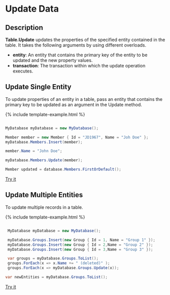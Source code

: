 # Update Data

## Description

**Table.Update** updates the properties of the specified entity contained in the table. It takes the following arguments by using different overloads.

 - **entity**: An entity that contains the primary key of the entity to be updated and the new property values.
 - **transaction**: The transaction within which the update operation executes.

## Update Single Entity

To update properties of an entity in a table, pass an entity that contains the primary key to be updated as an argument in the Update method.

{% include template-example.html %} 
```csharp

MyDatabase myDatabase = new MyDatabase();

Member member = new Member { Id = "JD1967", Name = "Joh Doe" };
myDatabase.Members.Insert(member);

member.Name = "John Doe";

myDatabase.Members.Update(member);

Member updated = database.Members.FirstOrDefault();

```
[Try it](https://dotnetfiddle.net/PVU58y)

## Update Multiple Entities

To update multiple records in a table.

{% include template-example.html %} 
```csharp

 MyDatabase myDatabase = new MyDatabase();

 myDatabase.Groups.Insert(new Group { Id = 1, Name = "Group 1" });
 myDatabase.Groups.Insert(new Group { Id = 2,Name = "Group 2" });
 myDatabase.Groups.Insert(new Group { Id = 3,Name = "Group 3" });

 var groups = myDatabase.Groups.ToList();
 groups.ForEach(x => x.Name += " (deleted)" );
 groups.ForEach(x => myDatabase.Groups.Update(x));

var newEntities = myDatabase.Groups.ToList();

```
[Try it](https://dotnetfiddle.net/ImQTZ5)



